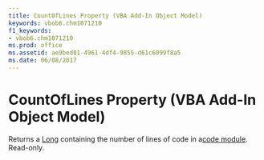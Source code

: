 ```yaml
---
title: CountOfLines Property (VBA Add-In Object Model)
keywords: vbob6.chm1071210
f1_keywords:
- vbob6.chm1071210
ms.prod: office
ms.assetid: ae9bed01-4961-4df4-9855-d61c6099f8a5
ms.date: 06/08/2017
---
```



# CountOfLines Property (VBA Add-In Object Model)



Returns a [Long](../../Glossary/vbe-glossary.md#long-data-type) containing the number of lines of code in a[code module](../../Glossary/vbe-glossary.md#code-module). Read-only.

